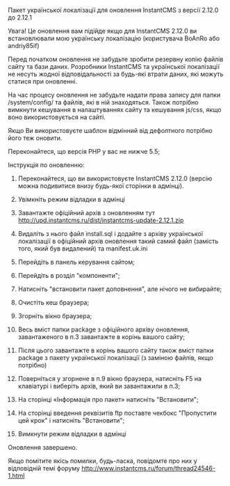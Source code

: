 Пакет української локалізації для оновлення InstantCMS з версії 2.12.0 до 2.12.1

Увага! Це оновлення вам підійде якщо для InstantCMS 2.12.0 ви встановлювали мою українську локалізацію (користувача BoAnRo або andriy85if)

Перед початком оновлення не забудьте зробити резервну копію файлів сайту та бази даних. Розробники InstantCMS та української локалізації не несуть жодної відповідальності за будь-які втрати даних, які можуть статися при оновленні. 

На час процесу оновлення не забудьте надати права запису для папки /system/config/ та файлів, які в ній знаходяться. Також потрібно вимкнути кешування в налаштуваннях сайту та кешування js/css, якщо воно використовується на сайті.

Якщо Ви використовуєте шаблон відмінний від дефолтного потрібно його теж оновити.

Переконайтеся, що версія PHP у вас не нижче 5.5;

Інструкція по оновленню:

1. Переконайтеся, що ви використовуєте InstantCMS 2.12.0 (версію можна подивитися внизу будь-якої сторінки в адмінці).

2. Увімкніть режим відладки в адмінці

3. Завантажте офіційний архів з оновленням тут http://upd.instantcms.ru/dist/instantcms-update-2.12.1.zip

4. Видаліть з нього файл install.sql і додайте з архіву української локалізації в офіційний архів оновлення такий самий файл (замість того, який був видалений) та manifest.uk.ini

5. Перейдіть в панель керування сайтом;

6. Перейдіть в розділ "компоненти";

7. Натисніть "встановити пакет доповнення", але нічого не вибирайте;

8. Очистіть кеш браузера;
    
9. Згорніть вікно браузера;

10. Весь вміст папки package з офіційного архіву оновлення, завантаженого в п.3 завантажте в корінь вашого сайту;

11. Після цього завантажте в корінь вашого сайту також вміст папки package з пакету української локалізації (з заміною файлів, якщо потрібно)

12. Поверніться у згорнене в п.9 вікно браузера, натисніть F5 на клавіатурі і виберіть архів, який ви завантажили в п.3;

13. На сторінці «Інформація про пакет» натисніть "Встановити";

15. На сторінці введення реквізитів ftp поставте чекбокс "Пропустити цей крок" і натисніть "Встановити";

16. Вимкнути режим відладки в адмінці

Оновлення завершено.

Якщо помітите якісь помилки, будь-ласка, повідомте про них у відповідній темі форуму http://www.instantcms.ru/forum/thread24546-1.html

